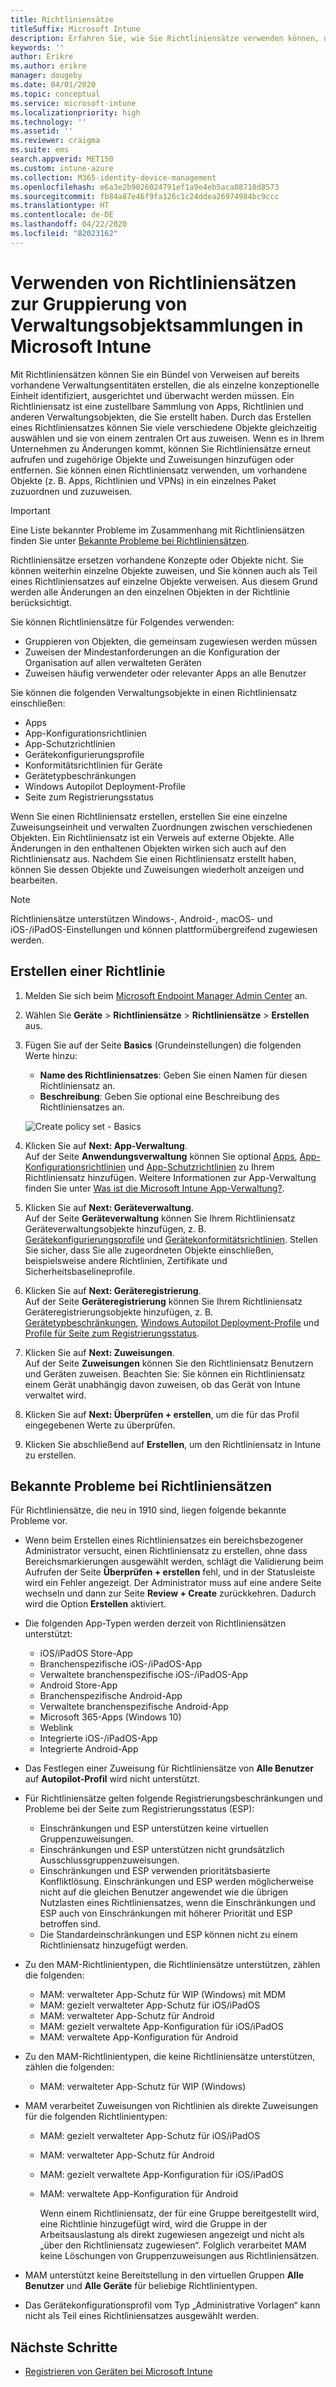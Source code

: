 ```yaml
---
title: Richtliniensätze
titleSuffix: Microsoft Intune
description: Erfahren Sie, wie Sie Richtliniensätze verwenden können, um Sammlungen von Verwaltungsobjekten in Microsoft Intune zu gruppieren.
keywords: ''
author: Erikre
ms.author: erikre
manager: dougeby
ms.date: 04/01/2020
ms.topic: conceptual
ms.service: microsoft-intune
ms.localizationpriority: high
ms.technology: ''
ms.assetid: ''
ms.reviewer: craigma
ms.suite: ems
search.appverid: MET150
ms.custom: intune-azure
ms.collection: M365-identity-device-management
ms.openlocfilehash: e6a3e2b9026024791ef1a9e4eb5aca08718d8573
ms.sourcegitcommit: fb84a87e46f9fa126c1c24ddea26974984bc9ccc
ms.translationtype: HT
ms.contentlocale: de-DE
ms.lasthandoff: 04/22/2020
ms.locfileid: "82023162"
---
```

# <a name="use-policy-sets-to-group-collections-of-management-objects"></a>Verwenden von Richtliniensätzen zur Gruppierung von Verwaltungsobjektsammlungen in Microsoft Intune

Mit Richtliniensätzen können Sie ein Bündel von Verweisen auf bereits vorhandene Verwaltungsentitäten erstellen, die als einzelne konzeptionelle Einheit identifiziert, ausgerichtet und überwacht werden müssen. Ein Richtliniensatz ist eine zustellbare Sammlung von Apps, Richtlinien und anderen Verwaltungsobjekten, die Sie erstellt haben. Durch das Erstellen eines Richtliniensatzes können Sie viele verschiedene Objekte gleichzeitig auswählen und sie von einem zentralen Ort aus zuweisen. Wenn es in Ihrem Unternehmen zu Änderungen kommt, können Sie Richtliniensätze erneut aufrufen und zugehörige Objekte und Zuweisungen hinzufügen oder entfernen. Sie können einen Richtliniensatz verwenden, um vorhandene Objekte (z. B. Apps, Richtlinien und VPNs) in ein einzelnes Paket zuzuordnen und zuzuweisen. 

> [!IMPORTANT]
> Eine Liste bekannter Probleme im Zusammenhang mit Richtliniensätzen finden Sie unter [Bekannte Probleme bei Richtliniensätzen](policy-sets.md#policy-sets-known-issues).

Richtliniensätze ersetzen vorhandene Konzepte oder Objekte nicht. Sie können weiterhin einzelne Objekte zuweisen, und Sie können auch als Teil eines Richtliniensatzes auf einzelne Objekte verweisen. Aus diesem Grund werden alle Änderungen an den einzelnen Objekten in der Richtlinie berücksichtigt.

Sie können Richtliniensätze für Folgendes verwenden:

- Gruppieren von Objekten, die gemeinsam zugewiesen werden müssen
- Zuweisen der Mindestanforderungen an die Konfiguration der Organisation auf allen verwalteten Geräten
- Zuweisen häufig verwendeter oder relevanter Apps an alle Benutzer

Sie können die folgenden Verwaltungsobjekte in einen Richtliniensatz einschließen:

- Apps
- App-Konfigurationsrichtlinien
- App-Schutzrichtlinien
- Gerätekonfigurierungsprofile
- Konformitätsrichtlinien für Geräte
- Gerätetypbeschränkungen
- Windows Autopilot Deployment-Profile
- Seite zum Registrierungsstatus

Wenn Sie einen Richtliniensatz erstellen, erstellen Sie eine einzelne Zuweisungseinheit und verwalten Zuordnungen zwischen verschiedenen Objekten. Ein Richtliniensatz ist ein Verweis auf externe Objekte. Alle Änderungen in den enthaltenen Objekten wirken sich auch auf den Richtliniensatz aus. Nachdem Sie einen Richtliniensatz erstellt haben, können Sie dessen Objekte und Zuweisungen wiederholt anzeigen und bearbeiten. 

> [!NOTE]
> Richtliniensätze unterstützen Windows-, Android-, macOS- und iOS-/iPadOS-Einstellungen und können plattformübergreifend zugewiesen werden.

## <a name="how-to-create-a-policy-set"></a>Erstellen einer Richtlinie

1. Melden Sie sich beim [Microsoft Endpoint Manager Admin Center](https://go.microsoft.com/fwlink/?linkid=2109431) an.
2. Wählen Sie **Geräte** > **Richtliniensätze** > **Richtliniensätze** > **Erstellen** aus.
3. Fügen Sie auf der Seite **Basics** (Grundeinstellungen) die folgenden Werte hinzu:
    - **Name des Richtliniensatzes**: Geben Sie einen Namen für diesen Richtliniensatz an.
    - **Beschreibung**: Geben Sie optional eine Beschreibung des Richtliniensatzes an.
   <p>
      <img alt="Create policy set - Basics" src="./media/policy-sets/policy-sets-01.png">

4. Klicken Sie auf **Next: App-Verwaltung**.<br>
   Auf der Seite **Anwendungsverwaltung** können Sie optional [Apps](../apps/apps-add.md), [App-Konfigurationsrichtlinien](../apps/app-configuration-policies-overview.md) und [App-Schutzrichtlinien](../apps/app-protection-policy.md) zu Ihrem Richtliniensatz hinzufügen. Weitere Informationen zur App-Verwaltung finden Sie unter [Was ist die Microsoft Intune App-Verwaltung?](../apps/app-management.md).
5. Klicken Sie auf **Next: Geräteverwaltung**.<br>
   Auf der Seite **Geräteverwaltung** können Sie Ihrem Richtliniensatz Geräteverwaltungsobjekte hinzufügen, z. B. [Gerätekonfigurierungsprofile](../configuration/device-profiles.md) und [Gerätekonformitätsrichtlinien](../protect/device-compliance-get-started.md). Stellen Sie sicher, dass Sie alle zugeordneten Objekte einschließen, beispielsweise andere Richtlinien, Zertifikate und Sicherheitsbaselineprofile.
6. Klicken Sie auf **Next: Geräteregistrierung**.<br>
   Auf der Seite **Geräteregistrierung** können Sie Ihrem Richtliniensatz Geräteregistrierungsobjekte hinzufügen, z. B. [Gerätetypbeschränkungen](../enrollment/enrollment-restrictions-set.md), [Windows Autopilot Deployment-Profile](../enrollment/enrollment-autopilot.md) und [Profile für Seite zum Registrierungsstatus](../enrollment/windows-enrollment-status.md).
7. Klicken Sie auf **Next: Zuweisungen**.<br>
   Auf der Seite **Zuweisungen** können Sie den Richtliniensatz Benutzern und Geräten zuweisen. Beachten Sie: Sie können ein Richtliniensatz einem Gerät unabhängig davon zuweisen, ob das Gerät von Intune verwaltet wird.
8. Klicken Sie auf **Next: Überprüfen + erstellen**, um die für das Profil eingegebenen Werte zu überprüfen.
9. Klicken Sie abschließend auf **Erstellen**, um den Richtliniensatz in Intune zu erstellen.

## <a name="policy-sets-known-issues"></a>Bekannte Probleme bei Richtliniensätzen

Für Richtliniensätze, die neu in 1910 sind, liegen folgende bekannte Probleme vor.

- Wenn beim Erstellen eines Richtliniensatzes ein bereichsbezogener Administrator versucht, einen Richtliniensatz zu erstellen, ohne dass Bereichsmarkierungen ausgewählt werden, schlägt die Validierung beim Aufrufen der Seite **Überprüfen + erstellen** fehl, und in der Statusleiste wird ein Fehler angezeigt. Der Administrator muss auf eine andere Seite wechseln und dann zur Seite **Review + Create** zurückkehren. Dadurch wird die Option **Erstellen** aktiviert.  

- Die folgenden App-Typen werden derzeit von Richtliniensätzen unterstützt:
  - iOS/iPadOS Store-App
  - Branchenspezifische iOS-/iPadOS-App
  - Verwaltete branchenspezifische iOS-/iPadOS-App
  - Android Store-App
  - Branchenspezifische Android-App
  - Verwaltete branchenspezifische Android-App
  - Microsoft 365-Apps (Windows 10)
  - Weblink
  - Integrierte iOS-/iPadOS-App
  - Integrierte Android-App

- Das Festlegen einer Zuweisung für Richtliniensätze von **Alle Benutzer** auf **Autopilot-Profil** wird nicht unterstützt.

- Für Richtliniensätze gelten folgende Registrierungsbeschränkungen und Probleme bei der Seite zum Registrierungsstatus (ESP):
  - Einschränkungen und ESP unterstützen keine virtuellen Gruppenzuweisungen.
  - Einschränkungen und ESP unterstützen nicht grundsätzlich Ausschlussgruppenzuweisungen. 
  - Einschränkungen und ESP verwenden prioritätsbasierte Konfliktlösung. Einschränkungen und ESP werden möglicherweise nicht auf die gleichen Benutzer angewendet wie die übrigen Nutzlasten eines Richtliniensatzes, wenn die Einschränkungen und ESP auch von Einschränkungen mit höherer Priorität und ESP betroffen sind.
  - Die Standardeinschränkungen und ESP können nicht zu einem Richtliniensatz hinzugefügt werden.

- Zu den MAM-Richtlinientypen, die Richtliniensätze unterstützen, zählen die folgenden: 
  - MAM: verwalteter App-Schutz für WIP (Windows) mit MDM 
  - MAM: gezielt verwalteter App-Schutz für iOS/iPadOS
  - MAM: verwalteter App-Schutz für Android
  - MAM: gezielt verwaltete App-Konfiguration für iOS/iPadOS
  - MAM: verwaltete App-Konfiguration für Android

- Zu den MAM-Richtlinientypen, die keine Richtliniensätze unterstützen, zählen die folgenden: 
  - MAM: verwalteter App-Schutz für WIP (Windows)

- MAM verarbeitet Zuweisungen von Richtlinien als direkte Zuweisungen für die folgenden Richtlinientypen:
  - MAM: gezielt verwalteter App-Schutz für iOS/iPadOS
  - MAM: verwalteter App-Schutz für Android
  - MAM: gezielt verwaltete App-Konfiguration für iOS/iPadOS
  - MAM: verwaltete App-Konfiguration für Android

    Wenn einem Richtliniensatz, der für eine Gruppe bereitgestellt wird, eine Richtlinie hinzugefügt wird, wird die Gruppe in der Arbeitsauslastung als direkt zugewiesen angezeigt und nicht als „über den Richtliniensatz zugewiesen“. Folglich verarbeitet MAM keine Löschungen von Gruppenzuweisungen aus Richtliniensätzen.

- MAM unterstützt keine Bereitstellung in den virtuellen Gruppen **Alle Benutzer** und **Alle Geräte** für beliebige Richtlinientypen.
- Das Gerätekonfigurationsprofil vom Typ „Administrative Vorlagen“ kann nicht als Teil eines Richtliniensatzes ausgewählt werden.

## <a name="next-steps"></a>Nächste Schritte

- [Registrieren von Geräten bei Microsoft Intune](../enrollment/index.yml)
